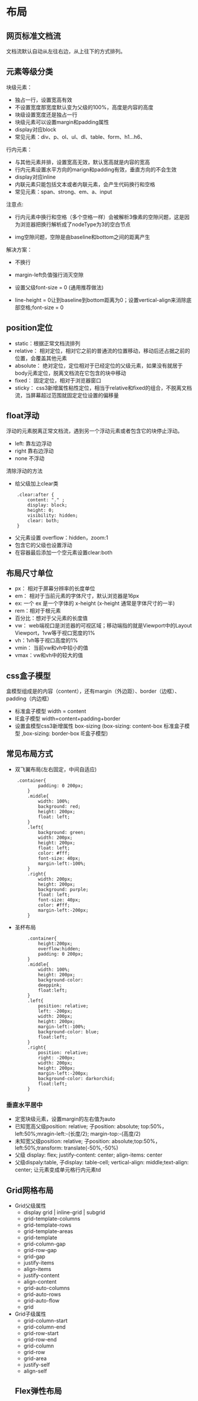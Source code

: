 # 布局

## 网页标准文档流
文档流默认自动从左往右边，从上往下的方式排列。

## 元素等级分类
块级元素：
- 独占一行，设置宽高有效
- 不设置宽度那宽度默认变为父级的100%，高度是内容的高度
- 块级设置宽度还是独占一行
- 块级元素可以设置margin和padding属性
- display对应block
- 常见元素：div、p、ol、ul、dl、table、form、h1...h6、

行内元素：
- 与其他元素并排，设置宽高无效，默认宽高就是内容的宽高
- 行内元素设置水平方向的marign和padding有效，垂直方向的不会生效
- display对应inline
- 内联元素只能包括文本或者内联元素，会产生代码换行和空格
- 常见元素：span、strong、em、a、input

注意点:
- 行内元素中换行和空格（多个空格一样）会被解析3像素的空隙问题，这是因为浏览器把换行解析成了nodeType为3的空白节点

- img空隙问题，空隙是由baseline和bottom之间的距离产生

解决方案：
- 不换行
- margin-left负值强行消灭空隙
- 设置父级font-size = 0 (通用推荐做法)

- line-height = 0让到baseline到bottom距离为0；设置vertical-align来消除底部空格;font-size = 0

## position定位
- static：根据正常文档流排列
- relative： 相对定位，相对它之前的普通流的位置移动，移动后还占据之前的位置，会覆盖其他元素
- absolute： 绝对定位，定位相对于已经定位的父级元素，如果没有就居于body元素定位，脱离文档流在它包含的块中移动
- fixed： 固定定位，相对于浏览器窗口
- sticky： css3新增属性粘性定位，相当于relative和fixed的组合，不脱离文档流，当屏幕超过范围就固定定位设置的偏移量

## float浮动
浮动的元素脱离正常文档流，遇到另一个浮动元素或者包含它的块停止浮动。
- left: 靠左边浮动
- right 靠右边浮动
- none 不浮动

清除浮动的方法
- 给父级加上clear类
```
    .clear:after {
        content: "." ;
        display: block;
        height: 0;
        visibility: hidden;
        clear: both;
    }
 ````
- 父元素设置 overflow：hidden，zoom:1
- 包含它的父级也设置浮动
- 在容器最后添加一个空元素设置clear:both

## 布局尺寸单位
- px： 相对于屏幕分辨率的长度单位
- em： 相对于当前元素的字体尺寸，默认浏览器是16px
- ex: 一个 ex 是一个字体的 x-height (x-height 通常是字体尺寸的一半)
- rem：相对于根元素
- 百分比：想对于父元素的长度值
- vw： web端视口是浏览器的可视区域；移动端指的就是Viewport中的Layout Viewport，1vw等于视口宽度的1%
- vh：1vh等于视口高度的1%
- vmin： 当前vw和vh中较小的值
- vmax：vw和vh中的较大的值

## css盒子模型
盒模型组成是的内容（content），还有margin（外边距）、border（边框）、padding（内边框）
- 标准盒子模型 width = content
- IE盒子模型  width=content+padding+border
- 设置盒模型css3新增属性 box-sizing (box-sizing: content-box 标准盒子模型 ,box-sizing: border-box IE盒子模型)

## 常见布局方式
- 双飞翼布局(左右固定，中间自适应)
```
    .container{
            padding: 0 200px;
        }
        .middle{
            width: 100%;
            background: red;
            height: 200px;
            float: left;
        }
        .left{
            background: green;
            width: 200px;
            height: 200px;
            float: left;
            color: #fff;
            font-size: 40px;
            margin-left:-100%;
        }
        .right{
            width: 200px;
            height: 200px;
            background: purple;
            float: left;
            font-size: 40px;
            color: #fff;
            margin-left:-200px;
        } 
```
- 圣杯布局
```
        .container{ 
            height:200px;
            overflow:hidden; 
            padding: 0 200px;
        }
        .middle{
            width: 100%;
            height: 200px; 
            background-color: 
            deeppink;
            float:left;
        }
        .left{
            position: relative; 
            left: -200px; 
            width: 200px;
            height: 200px;
            margin-left:-100%;
            background-color: blue;
            float:left;
        }
        .right{
            position: relative; 
            right: -200px;
            width: 200px;
            height: 200px;
            margin-left:-200px;
            background-color: darkorchid;
            float:left;
        }
```
### 垂直水平居中
- 定宽块级元素，设置margin的左右值为auto
- 已知宽高父级position: relative; 子position: absolute; top:50%，left:50%;mragin-left:-(长度/2); margin-top:-(高度/2) 
- 未知宽父级position: relative; 子position: absolute;top:50%，left:50%;transform: translate(-50%,-50%)
- 父级 display: flex; justify-content: center; align-items: center
- 父级dispaly:table, 子display: table-cell; vertical-align: middle;text-align: center; 让元素变成单元格行内元素td
## Grid网格布局
- Grid父级属性
    - display    grid | inline-grid | subgrid
    - grid-template-columns
    - grid-template-rows
    - grid-template-areas
    - grid-template
    - grid-column-gap
    - grid-row-gap
    - grid-gap
    - justify-items
    - align-items
    - justify-content
    - align-content
    - grid-auto-columns
    - grid-auto-rows
    - grid-auto-flow
    - grid
- Grid子级属性
    - grid-column-start
    - grid-column-end
    - grid-row-start
    - grid-row-end
    - grid-column
    - grid-row
    - grid-area
    - justify-self
    - align-self
    ## Flex弹性布局